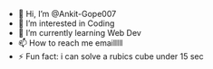 - 👋 Hi, I’m @Ankit-Gope007
- 👀 I’m interested in Coding
- 🌱 I’m currently learning Web Dev
- 📫 How to reach me emailllll
- ⚡ Fun fact: i can solve a rubics cube under 15 sec

<!---
Ankit-Gope007/Ankit-Gope007 is a ✨ special ✨ repository because its `README.md` (this file) appears on your GitHub profile.
You can click the Preview link to take a look at your changes.
--->

